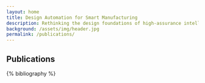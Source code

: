 ```yaml
---
layout: home
title: Design Automation for Smart Manufacturing
description: Rethinking the design foundations of high-assurance intelligent manufacturing systems
background: /assets/img/header.jpg
permalink: /publications/
---
```


## Publications
{% bibliography %} 
